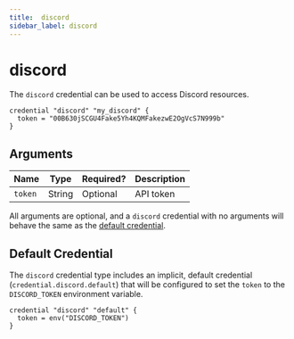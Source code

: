```yaml
---
title:  discord
sidebar_label: discord
---
```


# discord

The `discord` credential can be used to access Discord resources.

```hcl
credential "discord" "my_discord" {
  token = "00B630jSCGU4Fake5Yh4KQMFakezwE2OgVcS7N999b"
}
```

## Arguments

| Name            | Type    | Required?| Description
|-----------------|---------|----------|-------------------
| `token`         |  String | Optional | API token 


All arguments are optional, and a `discord` credential with no arguments will behave the same as the [default credential](#default-credential).  

## Default Credential
The `discord` credential type includes an implicit, default credential (`credential.discord.default`) that will be configured to set the `token` to the `DISCORD_TOKEN` environment variable.

```hcl
credential "discord" "default" {
  token = env("DISCORD_TOKEN")
}
```
